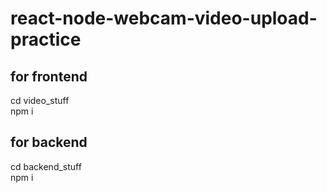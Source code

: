 # react-node-webcam-video-upload-practice

## for frontend 
cd video_stuff <br>
npm i 


## for backend 
cd backend_stuff <br>
npm i
